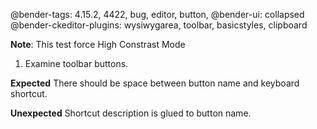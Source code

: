 @bender-tags: 4.15.2, 4422, bug, editor, button,
@bender-ui: collapsed
@bender-ckeditor-plugins: wysiwygarea, toolbar, basicstyles, clipboard

**Note**: This test force High Constrast Mode

1. Examine toolbar buttons.

**Expected** There should be space between button name and keyboard shortcut.

**Unexpected** Shortcut description is glued to button name.
